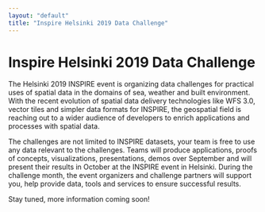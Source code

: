 ```yaml
---
layout: "default"
title: "Inspire Helsinki 2019 Data Challenge"
---
```

# Inspire Helsinki 2019 Data Challenge

The Helsinki 2019 INSPIRE event is organizing data challenges for practical uses of spatial data in the domains of sea, weather and built environment. With the recent evolution of spatial data delivery technologies like WFS 3.0, vector tiles and simpler data formats for INSPIRE, the geospatial field is reaching out to a wider audience of developers to enrich applications and processes with spatial data.

The challenges are not limited to INSPIRE datasets, your team is free to use any data relevant to the challenges. Teams will produce applications, proofs of concepts, visualizations, presentations, demos over September and will present their results in October at the INSPIRE event in Helsinki. During the challenge month, the event organizers and challenge partners will support you, help provide data, tools and services to ensure successful results.

Stay tuned, more information coming soon!
